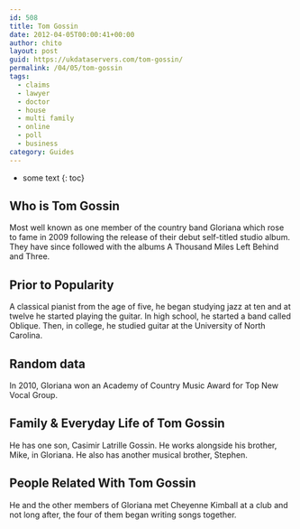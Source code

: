 ```yaml
---
id: 508
title: Tom Gossin
date: 2012-04-05T00:00:41+00:00
author: chito
layout: post
guid: https://ukdataservers.com/tom-gossin/
permalink: /04/05/tom-gossin
tags:
  - claims
  - lawyer
  - doctor
  - house
  - multi family
  - online
  - poll
  - business
category: Guides
---
```


* some text
{: toc}
          
          
## Who is  Tom Gossin
                  
                  
                  
Most well known as one member of the country band Gloriana which rose to fame in 2009 following the release of their debut self-titled studio album. They have since followed with the albums A Thousand Miles Left Behind and Three.
                  
                
                
                
## Prior to Popularity 
                  
                  
                  
A classical pianist from the age of five, he began studying jazz at ten and at twelve he started playing the guitar. In high school, he started a band called Oblique. Then, in college, he studied guitar at the University of North Carolina.
                  
                
                
                
## Random data 
                  
                  
                  
In 2010, Gloriana won an Academy of Country Music Award for Top New Vocal Group.
                  
                
                
                
## Family & Everyday Life of Tom Gossin
                  
                  
                  
He has one son, Casimir Latrille Gossin. He works alongside his brother, Mike, in Gloriana. He also has another musical brother, Stephen.
                  
                
                
                
## People Related With  Tom Gossin
                  
                  
                  
He and the other members of Gloriana met Cheyenne Kimball at a club and not long after, the four of them began writing songs together.
                  
                
              
            
          
          
          
    
    
  

